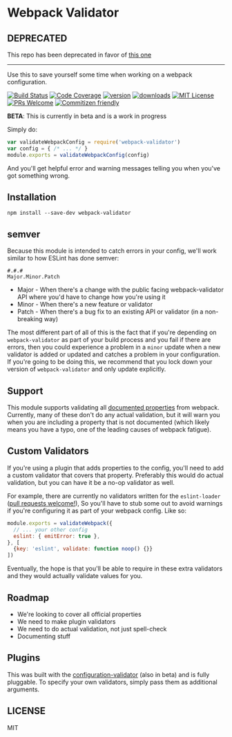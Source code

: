# Webpack Validator

## DEPRECATED

This repo has been deprecated in favor of [this one](https://github.com/jonathanewerner/webpack-validator)

---

Use this to save yourself some time when working on a webpack configuration.

[![Build Status](https://img.shields.io/travis/kentcdodds/webpack-validator.svg?style=flat-square)](https://travis-ci.org/kentcdodds/webpack-validator)
[![Code Coverage](https://img.shields.io/codecov/c/github/kentcdodds/webpack-validator.svg?style=flat-square)](https://codecov.io/github/kentcdodds/webpack-validator)
[![version](https://img.shields.io/npm/v/webpack-validator.svg?style=flat-square)](http://npm.im/webpack-validator)
[![downloads](https://img.shields.io/npm/dm/webpack-validator.svg?style=flat-square)](http://npm-stat.com/charts.html?package=webpack-validator&from=2015-08-01)
[![MIT License](https://img.shields.io/npm/l/webpack-validator.svg?style=flat-square)](http://opensource.org/licenses/MIT)
[![PRs Welcome](https://img.shields.io/badge/PRs-welcome-brightgreen.svg?style=flat-square)](http://makeapullrequest.com)
[![Commitizen friendly](https://img.shields.io/badge/commitizen-friendly-brightgreen.svg?style=flat-square)](http://commitizen.github.io/cz-cli/)

**BETA**: This is currently in beta and is a work in progress

Simply do:

```javascript
var validateWebpackConfig = require('webpack-validator')
var config = { /* ... */ }
module.exports = validateWebpackConfig(config)
```

And you'll get helpful error and warning messages telling you when you've got something wrong.

## Installation

```
npm install --save-dev webpack-validator
```

## semver

Because this module is intended to catch errors in your config, we'll work similar to how ESLint has done semver:

```
#.#.#
Major.Minor.Patch
```

- Major - When there's a change with the public facing webpack-validator API where you'd have to change how you're using it
- Minor - When there's a new feature or validator
- Patch - When there's a bug fix to an existing API or validator (in a non-breaking way)

The most different part of all of this is the fact that if you're depending on `webpack-validator` as part of your build process and you fail if there are errors, then you could experience a problem in a `minor` update when a new validator is added or updated and catches a problem in your configuration. If you're going to be doing this, we recommend that you lock down your version of `webpack-validator` and only update explicitly.

## Support

This module supports validating all [documented properties](http://webpack.github.io/docs/configuration.html) from webpack.
Currently, many of these don't do any actual validation, but it will warn you when you are including a property that is not
documented (which likely means you have a typo, one of the leading causes of webpack fatigue).

## Custom Validators

If you're using a plugin that adds properties to the config, you'll need to add a custom validator that covers that property.
Preferably this would do actual validation, but you can have it be a no-op validator as well.

For example, there are currently no validators written for the `eslint-loader` ([pull requests welcome!](http://makeapullrequest.com)),
So you'll have to stub some out to avoid warnings if you're configuring it as part of your webpack config. Like so:

```javascript
module.exports = validateWebpack({
  // ... your other config
  eslint: { emitError: true },
}, [
  {key: 'eslint', validate: function noop() {}}
])
```

Eventually, the hope is that you'll be able to require in these extra validators and they would actually validate values for you.

## Roadmap

- We're looking to cover all official properties
- We need to make plugin validators
- We need to do actual validation, not just spell-check
- Documenting stuff

## Plugins

This was built with the [configuration-validator](https://github.com/kentcdodds/configuration-validator)
(also in beta) and is fully pluggable. To specify your own validators, simply pass them as additional
arguments.

## LICENSE

MIT


